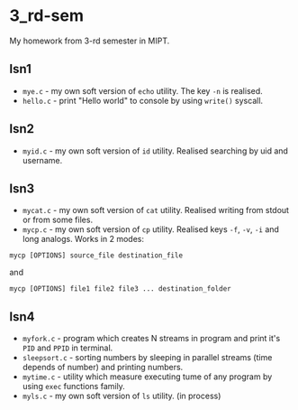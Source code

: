 # 3_rd-sem
My homework from 3-rd semester in MIPT.

## lsn1

* ```mye.c``` - my own soft version of ```echo``` utility. The key ```-n``` is realised.
* ```hello.c``` - print "Hello world" to console by using ```write()``` syscall.

## lsn2

* ```myid.c``` - my own soft version of ``` id ``` utility. Realised searching by uid and username.

## lsn3

* ```mycat.c``` - my own soft version of ```cat``` utility. Realised writing from stdout or from some files. 
* ```mycp.c``` - my own soft version of ```cp``` utility. Realised keys ```-f```, ```-v```, ```-i``` and long analogs. Works in 2 modes:
```
mycp [OPTIONS] source_file destination_file
```
and
```
mycp [OPTIONS] file1 file2 file3 ... destination_folder
```

## lsn4

* ```myfork.c``` - program which creates N streams in program and print it's ```PID``` and ```PPID``` in terminal.
* ```sleepsort.c``` - sorting numbers by sleeping in parallel streams (time depends of number) and printing numbers.
* ```mytime.c``` - utility which measure executing tume of any program by using ```exec``` functions family.
* ```myls.c``` - my own soft version of ```ls``` utility. (in process)
